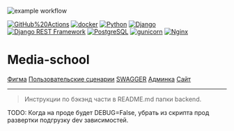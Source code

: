 ![example workflow](https://github.com/viva-lavita/media_school/actions/workflows/deploy.yml/badge.svg)

[![GitHub%20Actions](https://img.shields.io/badge/-GitHub%20Actions-464646?style=flat-square&logo=GitHub%20actions)](https://github.com/features/actions)
[![docker](https://img.shields.io/badge/-Docker-464646?style=flat-square&logo=docker)](https://www.docker.com)
[![Python](https://img.shields.io/badge/-Python-464646?style=flat-square&logo=Python)](https://www.python.org)
[![Django](https://img.shields.io/badge/-Django-464646?style=flat-square&logo=Django)](https://www.djangoproject.com/)
[![Django REST Framework](https://img.shields.io/badge/-Django%20REST%20Framework-464646?style=flat-square&logo=Django%20REST%20Framework)](https://www.django-rest-framework.org)
[![PostgreSQL](https://img.shields.io/badge/-PostgreSQL-464646?style=flat-square&logo=PostgreSQL)](https://www.postgresql.org)
[![gunicorn](https://img.shields.io/badge/-gunicorn-464646?style=flat-square&logo=gunicorn)](https://gunicorn.org)
[![Nginx](https://img.shields.io/badge/-NGINX-464646?style=flat-square&logo=NGINX)](https://nginx.org/ru)

# Media-school

[Фигма](https://www.figma.com/design/cgUGIUQFn782UyudkmnjHX/Проект-Медиашкола?node-id=5564-7679&t=QTzeWHPmXbpN2Wyd-0)
[Пользовательские сценарии](https://docs.google.com/document/d/14oRt8ksrGBqYW9jXylPTeX087ZLOKZ_G/edit?usp=sharing&ouid=113258523271573882026&rtpof=true&sd=true)
[SWAGGER](http://217.114.11.243/swagger/)
[Админка](http://217.114.11.243/admin/)
[Сайт](http://217.114.11.243/)

---

>Инструкции по бэкэнд части в README.md папки backend.

TODO: Когда на проде будет DEBUG=False, убрать из скрипта прод развертки подгрузку dev зависимостей.
